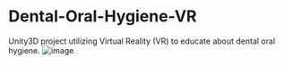 # Dental-Oral-Hygiene-VR
 Unity3D project utilizing Virtual Reality (VR) to educate about dental oral hygiene.
![image](https://user-images.githubusercontent.com/72136453/229068406-8cfb7a71-30a9-4c5e-afd8-3e557d3d3fa5.png)
